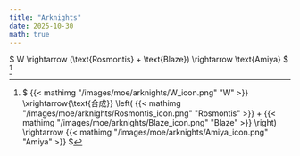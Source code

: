 ```yaml
---
title: "Arknights"
date: 2025-10-30
math: true
---
```


$ W \rightarrow (\text{Rosmontis} + \text{Blaze}) \rightarrow \text{Amiya} $ [^w-amiya]

[^w-amiya]: $ {{< mathimg "/images/moe/arknights/W_icon.png" "W" >}} \xrightarrow{\text{合成}} \left( {{< mathimg "/images/moe/arknights/Rosmontis_icon.png" "Rosmontis" >}} + {{< mathimg "/images/moe/arknights/Blaze_icon.png" "Blaze" >}} \right) \rightarrow {{< mathimg "/images/moe/arknights/Amiya_icon.png" "Amiya" >}} $